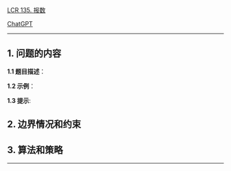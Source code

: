 [LCR 135. 报数](https://leetcode.cn/problems/da-yin-cong-1dao-zui-da-de-nwei-shu-lcof)

[ChatGPT](chat.openai.com)

---

## 1. 问题的内容
**1.1 题目描述**：

**1.2 示例**：

**1.3 提示**:

## 2. 边界情况和约束


## 3. 算法和策略

---


